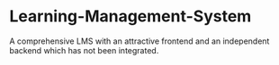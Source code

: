 # Learning-Management-System
 A comprehensive LMS with an attractive frontend and an independent backend which has not been integrated.
